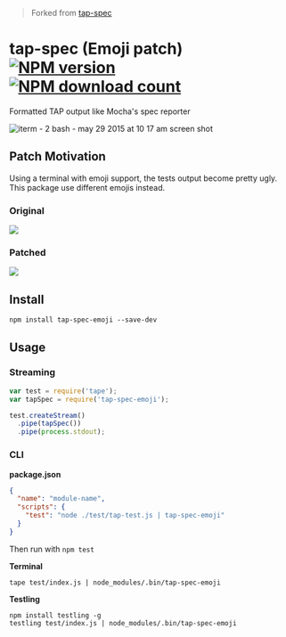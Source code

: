 > Forked from [tap-spec](https://github.com/scottcorgan/tap-spec)

# tap-spec (Emoji patch) [![NPM version](https://img.shields.io/npm/v/tap-spec-emoji.svg?style=flat-square)](https://www.npmjs.com/package/tap-spec-emoji) [![NPM download count](https://img.shields.io/npm/dm/tap-spec-emoji.svg?style=flat-square)](https://www.npmjs.com/package/tap-spec-emoji)

Formatted TAP output like Mocha's spec reporter

![iterm - 2 bash - may 29 2015 at 10 17 am screen shot](https://cloud.githubusercontent.com/assets/974723/7888261/03366236-05ec-11e5-9f94-d9c2707526b7.png)

## Patch Motivation

Using a terminal with emoji support, the tests output become pretty ugly. This package use different emojis instead.

### Original

![](https://i.imgur.com/yNCoue7.png)

### Patched

![](https://i.imgur.com/CDiF3bE.png)

## Install

```
npm install tap-spec-emoji --save-dev
```

## Usage

### Streaming

```js
var test = require('tape');
var tapSpec = require('tap-spec-emoji');

test.createStream()
  .pipe(tapSpec())
  .pipe(process.stdout);
```

### CLI

**package.json**

```json
{
  "name": "module-name",
  "scripts": {
    "test": "node ./test/tap-test.js | tap-spec-emoji"
  }
}
```

Then run with `npm test`

**Terminal**

```
tape test/index.js | node_modules/.bin/tap-spec-emoji
```

**Testling**

```
npm install testling -g
testling test/index.js | node_modules/.bin/tap-spec-emoji
```
